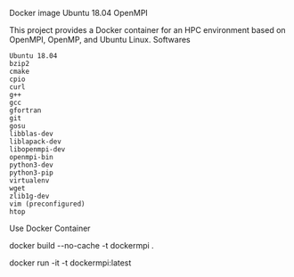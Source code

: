 Docker image Ubuntu 18.04 OpenMPI

This project provides a Docker container for an HPC environment based on OpenMPI, OpenMP, and Ubuntu Linux.
Softwares

    Ubuntu 18.04
    bzip2
    cmake
    cpio
    curl
    g++
    gcc
    gfortran
    git
    gosu
    libblas-dev
    liblapack-dev
    libopenmpi-dev
    openmpi-bin
    python3-dev
    python3-pip
    virtualenv
    wget
    zlib1g-dev
    vim (preconfigured)
    htop

Use Docker Container

docker build --no-cache -t dockermpi .

docker run -it -t dockermpi:latest 
